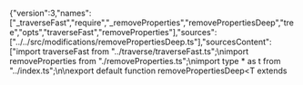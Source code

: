 {"version":3,"names":["_traverseFast","require","_removeProperties","removePropertiesDeep","tree","opts","traverseFast","removeProperties"],"sources":["../../src/modifications/removePropertiesDeep.ts"],"sourcesContent":["import traverseFast from \"../traverse/traverseFast.ts\";\nimport removeProperties from \"./removeProperties.ts\";\nimport type * as t from \"../index.ts\";\n\nexport default function removePropertiesDeep<T extends 